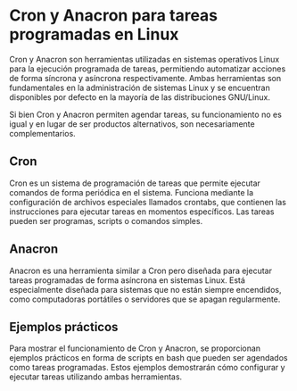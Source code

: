 # Cron y Anacron para tareas programadas en Linux


Cron y Anacron son herramientas utilizadas en sistemas operativos Linux para la ejecución programada de tareas, permitiendo automatizar acciones de forma síncrona y asíncrona respectivamente. Ambas herramientas son fundamentales en la administración de sistemas Linux y se encuentran disponibles por defecto en la mayoría de las distribuciones GNU/Linux.

Si bien Cron y Anacron permiten agendar tareas, su funcionamiento no es igual y en lugar de ser productos alternativos, son necesariamente complementarios.

## Cron
Cron es un sistema de programación de tareas que permite ejecutar comandos de forma periódica en el sistema. Funciona mediante la configuración de archivos especiales llamados crontabs, que contienen las instrucciones para ejecutar tareas en momentos específicos. Las tareas pueden ser programas, scripts o comandos simples.

## Anacron
Anacron es una herramienta similar a Cron pero diseñada para ejecutar tareas programadas de forma asíncrona en sistemas Linux. Está especialmente diseñada para sistemas que no están siempre encendidos, como computadoras portátiles o servidores que se apagan regularmente.

## Ejemplos prácticos
Para mostrar el funcionamiento de Cron y Anacron, se proporcionan ejemplos prácticos en forma de scripts en bash que pueden ser agendados como tareas programadas. Estos ejemplos demostrarán cómo configurar y ejecutar tareas utilizando ambas herramientas.